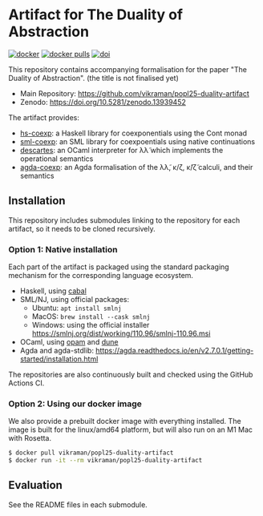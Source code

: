 # Artifact for The Duality of Abstraction

[![docker](https://github.com/vikraman/popl25-duality-artifact/actions/workflows/docker.yml/badge.svg)](https://hub.docker.com/r/vikraman/popl25-duality-artifact)
[![docker pulls](https://img.shields.io/docker/pulls/vikraman/popl25-duality-artifact.svg)](https://hub.docker.com/r/vikraman/popl25-duality-artifact)
[![doi](https://zenodo.org/badge/DOI/10.5281/zenodo.13939452.svg)](https://doi.org/10.5281/zenodo.13939452)

This repository contains accompanying formalisation for the paper "The Duality of Abstraction". (the title is not finalised yet)

- Main Repository: https://github.com/vikraman/popl25-duality-artifact
- Zenodo: https://doi.org/10.5281/zenodo.13939452

The artifact provides:

- [hs-coexp](https://github.com/vikraman/hs-coexp): a Haskell library for coexponentials using the Cont monad
- [sml-coexp](https://github.com/vikraman/sml-coexp): an SML library for coexpoentials using native continuations
- [descartes](https://github.com/vikraman/descartes): an OCaml interpreter for λλ̃ which implements the operational semantics
- [agda-coexp](https://github.com/vikraman/agda-coexp): an Agda formalisation of the λλ̃, κ/ζ, κ̃/ζ̃ calculi, and their semantics

## Installation

This repository includes submodules linking to the repository for each artifact, so it needs to be cloned recursively.

### Option 1: Native installation

Each part of the artifact is packaged using the standard packaging mechanism for the corresponding language ecosystem.

- Haskell, using [cabal](https://www.haskell.org/cabal/)
- SML/NJ, using official packages:
  - Ubuntu: `apt install smlnj`
  - MacOS:  `brew install --cask smlnj`
  - Windows: using the official installer https://smlnj.org/dist/working/110.96/smlnj-110.96.msi
- OCaml, using [opam](https://ocaml.org/install) and [dune](https://dune.build/install)
- Agda and agda-stdlib: https://agda.readthedocs.io/en/v2.7.0.1/getting-started/installation.html

The repositories are also continuously built and checked using the GitHub Actions CI.

### Option 2: Using our docker image

We also provide a prebuilt docker image with everything installed.
The image is built for the linux/amd64 platform, but will also run on an M1 Mac with Rosetta.

```sh
$ docker pull vikraman/popl25-duality-artifact
$ docker run -it --rm vikraman/popl25-duality-artifact
```

## Evaluation

See the README files in each submodule.
